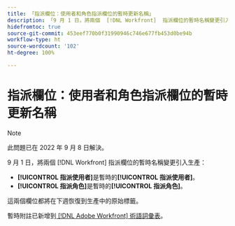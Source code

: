 ```yaml
---
title: 「指派欄位：使用者和角色指派欄位的暫時更新名稱」
description: 「9 月 1 日，將兩個  [!DNL Workfront]  指派欄位的暫時名稱變更引入生產。」
hidefromtoc: true
source-git-commit: 453eef770b0f31990946c746e677fb453d0be94b
workflow-type: ht
source-wordcount: '102'
ht-degree: 100%

---
```



# 指派欄位：使用者和角色指派欄位的暫時更新名稱

>[!NOTE]
>
>此問題已在 2022 年 9 月 8 日解決。

9 月 1 日，將兩個 [!DNL Workfront] 指派欄位的暫時名稱變更引入生產：

* **[!UICONTROL 指派使用者]**&#x200B;是暫時的&#x200B;**[!UICONTROL 指派使用者]**。
* **[!UICONTROL 指派角色]**&#x200B;是暫時的&#x200B;**[!UICONTROL 指派角色]**。

這兩個欄位都將在下週恢復到生產中的原始標籤。

暫時附註已新增到[  [!DNL Adobe Workfront]  術語詞彙表](https://experienceleague.adobe.com/docs/workfront/using/basics/workfront-terminology-glossary.html)。
